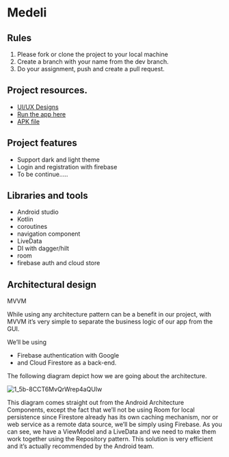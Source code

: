 # Medeli

Rules
----------
1. Please fork or clone the project to your local machine
2. Create a branch with your name from the dev branch.
3. Do your assignment, push and create a pull request.


Project resources.
----------------------
* [UI/UX Designs](https://www.figma.com/file/AyHDaS14pMbJRusNVHyEHj/Taha-Pharmacy-preview-(Community)?node-id=1%3A9718&t=TI6PpYfKv4xYCAdD-0)
* [Run the app here](https://appetize.io/app/ngcnjmrfdbpmeujz4ttnadx2su?device=pixel4&osVersion=11.0&scale=75)
* [APK file](https://drive.google.com/file/d/1TgS2YMke2-Q3o63sWUPyPy5sJN7JUEf-/view)

Project features
-----------------
* Support dark and light theme
* Login and registration with firebase
* To be continue.....


Libraries and tools
-------------------
* Android studio
* Kotlin
* coroutines
* navigation component
* LiveData
* DI with dagger/hilt
* room
* firebase auth and cloud store


Architectural design
----------------------
MVVM

While using any architecture pattern can be a benefit in our project, with MVVM it’s very simple to separate the business logic of our app from the GUI.

We’ll be using 
* Firebase authentication with Google 
* and Cloud Firestore as a back-end. 

The following diagram depict how we are going about the architecture.

![1_5b-8CCT6MvQrWrep4aQUIw](https://user-images.githubusercontent.com/43262139/202090128-d644079b-b295-4ab5-9731-905abb60457b.png)

This diagram comes straight out from the Android Architecture Components, except the fact that we’ll not be using Room for local persistence since Firestore already has its own caching mechanism, nor or web service as a remote data source, we’ll be simply using Firebase. As you can see, we have a ViewModel and a LiveData and we need to make them work together using the Repository pattern. This solution is very efficient and it’s actually recommended by the Android team.
